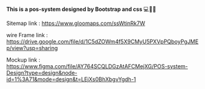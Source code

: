 <b>This is a pos-system designed by Bootstrap and css </b> 💻️👩‍💻️

Sitemap link :
https://www.gloomaps.com/ssWtinRk7W


wire Frame link :
https://drive.google.com/file/d/1C5dZOWm4f5X9CMyU5PXVpPQboyPgJMEp/view?usp=sharing


Mockup link :
https://www.figma.com/file/AY764SCQLDGzAtAFCMejXG/POS-system-Design?type=design&node-id=1%3A71&mode=design&t=LEjXs0BhXbgvYgdh-1